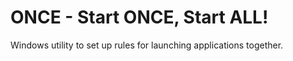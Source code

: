 # ONCE - Start ONCE, Start ALL!

Windows utility to set up rules for launching applications together.